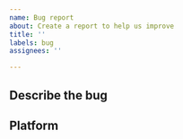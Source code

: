 ```yaml
---
name: Bug report
about: Create a report to help us improve
title: ''
labels: bug
assignees: ''

---
```


## Describe the bug
<!-- A clear and concise description of what the bug is. -->

## Platform
<!-- Platform type ( such as Mobile.Ios, Mobile.Android, Web, Desktop etc)  and version, model information-->
